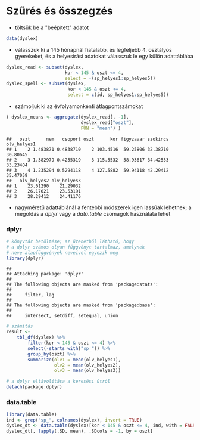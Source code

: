 # Szűrés és összegzés

- töltsük be a "beépített" adatot

```r
data(dyslex)
```

- válasszuk ki a 145 hónapnál fiatalabb, és legfeljebb 4. osztályos gyerekeket, 
és a helyesírási adatokat válasszuk le egy külön adattáblába

```r
dyslex_read <- subset(dyslex, 
                      kor < 145 & oszt <= 4, 
                      select = -(sp_helyes1:sp_helyes5))
dyslex_spell <- subset(dyslex, 
                       kor < 145 & oszt <= 4, 
                       select = c(id, sp_helyes1:sp_helyes5))
```

- számoljuk ki az évfolyamonkénti átlagpontszámokat

```r
( dyslex_means <- aggregate(dyslex_read[, -1], 
                            dyslex_read["oszt"], 
                            FUN = "mean") )
```

```
##   oszt      nem   csoport oszt      kor figyzavar szokincs olv_helyes1
## 1    2 1.483871 0.4838710    2 103.4516  59.25806 32.38710    30.80645
## 2    3 1.382979 0.4255319    3 115.5532  58.93617 34.42553    33.23404
## 3    4 1.235294 0.5294118    4 127.5882  59.94118 42.29412    35.47059
##   olv_helyes2 olv_helyes3
## 1    23.61290    21.29032
## 2    26.17021    23.53191
## 3    28.29412    24.41176
```

- nagyméretű adattáblánál a fentebbi módszerek igen lassúak lehetnek; 
a megoldás a *dplyr* vagy a *data.table* csomagok használata lehet

### dplyr


```r
# könyvtár betöltése; az üzenetből látható, hogy
# a dplyr számos olyan függvényt tartalmaz, amelynek
# neve alapfüggvények neveivel egyezik meg 
library(dplyr)
```

```
## 
## Attaching package: 'dplyr'
## 
## The following objects are masked from 'package:stats':
## 
##     filter, lag
## 
## The following objects are masked from 'package:base':
## 
##     intersect, setdiff, setequal, union
```

```r
# számítás
result <- 
    tbl_df(dyslex) %>%
        filter(kor < 145 & oszt <= 4) %>%
        select(-starts_with("sp_")) %>%
        group_by(oszt) %>%
        summarize(olv1 = mean(olv_helyes1), 
                  olv2 = mean(olv_helyes2), 
                  olv3 = mean(olv_helyes3))

# a dplyr eltávolítása a keresési útról
detach(package:dplyr)
```

### data.table


```r
library(data.table)
ind <- grep("sp_", colnames(dyslex), invert = TRUE)
dyslex_dt <- data.table(dyslex)[kor < 145 & oszt <= 4, ind, with = FALSE]
dyslex_dt[, lapply(.SD, mean), .SDcols = -1, by = oszt]
```

